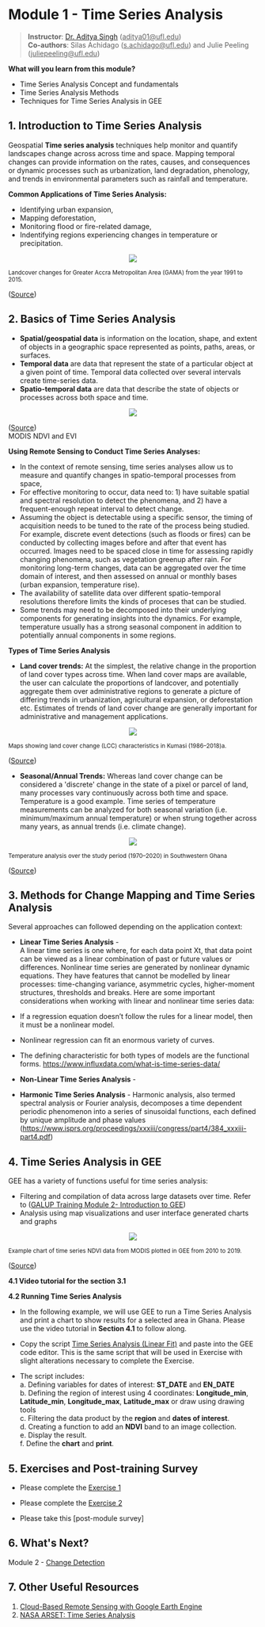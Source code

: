 # Module 1 - Time Series Analysis 
> **Instructor**: [Dr. Aditya Singh](https://abe.ufl.edu/people/faculty/aditya-singh/) (<ins>aditya01@<i></i>ufl.edu</ins>) <br>
> **Co-authors**: Silas Achidago (<ins>s.achidago@<i></i>ufl.edu</ins>) and Julie Peeling (<ins>juliepeeling@<i></i>ufl.edu</ins>)


**What will you learn from this module?**
- Time Series Analysis Concept and fundamentals
- Time Series Analysis Methods
- Techniques for Time Series Analysis in GEE

## 1. Introduction to Time Series Analysis
Geospatial **Time series analysis** techniques help monitor and quantify landscapes change across  across time and space. Mapping temporal changes can provide information on the rates, causes, and consequences or dynamic processes such as urbanization, land degradation, phenology, and trends in environmental parameters such as rainfall and temperature. <br>

**Common Applications of Time Series Analysis:**
- Identifying urban expansion,
- Mapping deforestation,
- Monitoring flood or fire-related damage,
- Indentifying regions experiencing changes in temperature or precipitation.

<p align="center">
<img src="https://www.mdpi.com/urbansci/urbansci-03-00026/article_deploy/html/images/urbansci-03-00026-g006.png">
</p>
<sub> Landcover changes for Greater Accra Metropolitan Area (GAMA) from the year 1991 to 2015.</sub>

([Source](https://www.mdpi.com/2413-8851/3/1/26#))<br>


## 2. Basics of Time Series Analysis
- **Spatial/geospatial data** is information on the location, shape, and extent of objects in a geographic space represented as points, paths, areas, or surfaces. <br>
- **Temporal data** are data that represent the state of a particular object at a given point of time. Temporal data collected over several intervals create time-series data.<br>
- **Spatio-temporal data** are data that describe the state of objects or processes across both space and time. 

<p align="center">
<img src="https://user-images.githubusercontent.com/87503837/151854688-12a69e04-c870-4273-88e6-4c30e7b9d7d5.png">
</p>

([Source](https://doi.org/10.1186/s40965-017-0038-z))<br>
MODIS NDVI and EVI

**Using Remote Sensing to Conduct Time Series Analyses:**
- In the context of remote sensing, time series analyses allow us to measure and quantify changes in spatio-temporal processes from space,
- For effective monitoring to occur, data need to: 1) have suitable spatial and spectral resolution to detect the phenomena, and 2) have a frequent-enough repeat interval to detect change.
- Assuming the object is detectable using a specific sensor, the timing of acquisition needs to be tuned to the rate of the process being studied. For example, discrete event detections (such as floods or fires) can be conducted by collecting images before and after that event has occurred. Images need to be spaced close in time for assessing rapidly changing phenomena, such as vegetation greenup after rain. For monitoring long-term changes, data can be aggregated over the time domain of interest, and then assessed on annual or monthly bases (urban expansion, temperature rise). 
- The availability of satellite data over different spatio-temporal resolutions therefore limits the kinds of proceses that can be studied.
- Some trends may need to be decomposed into their underlying components for generating insights into the dynamics. For example, temperature usually has a strong seasonal component in addition to potentially annual components in some regions.

**Types of Time Series Analysis**
- **Land cover trends:**
At the simplest, the relative change in the proportion of land cover types across time. When land cover maps are available, the user can calculate the proportions of landcover, and potentially aggregate them over administrative regions to generate a picture of differing trends in urbanization, agricultural expansion, or deforestation etc. Estimates of trends of land cover change are generally important for administrative and management applications.

<p align="center">
<img src="https://www.mdpi.com/land/land-09-00300/article_deploy/html/images/land-09-00300-g003.png">
</p>
<sub> Maps showing land cover change (LCC) characteristics in Kumasi (1986–2018)a. </sub>

([Source](https://www.mdpi.com/2073-445X/9/9/300/htm#))<br>

- **Seasonal/Annual Trends:**
Whereas land cover change can be considered a 'discrete' change in the state of a pixel or parcel of land, many processes vary continuously across both time and space. Temperature is a good example. Time series of temperature measurements can be analyzed for both seasonal variation (i.e. minimum/maximum annual temperature) or when strung together across many years, as annual trends (i.e. climate change).

<p align="center">
<img src="https://media.springernature.com/full/springer-static/image/art%3A10.1007%2Fs12665-022-10481-y/MediaObjects/12665_2022_10481_Fig9_HTML.png?as=webp">
</p>
<sub> Temperature analysis over the study period (1970–2020) in Southwestern Ghana </sub>

([Source](https://link.springer.com/article/10.1007/s12665-022-10481-y/figures/9))<br>

## 3. Methods for Change Mapping and Time Series Analysis
Several approaches can followed depending on the application context:
- **Linear Time Series Analysis** - <br>
A linear time series is one where, for each data point Xt, that data point can be viewed as a linear combination of past or future values or differences. Nonlinear time series are generated by nonlinear dynamic equations. They have features that cannot be modelled by linear processes: time-changing variance, asymmetric cycles, higher-moment structures, thresholds and breaks. Here are some important considerations when working with linear and nonlinear time series data:

- If a regression equation doesn’t follow the rules for a linear model, then it must be a nonlinear model.
- Nonlinear regression can fit an enormous variety of curves.
- The defining characteristic for both types of models are the functional forms.
https://www.influxdata.com/what-is-time-series-data/ <br>

- **Non-Linear Time Series Analysis** - 
- **Harmonic Time Series Analysis** - Harmonic analysis, also termed spectral analysis or Fourier analysis, decomposes a time dependent periodic phenomenon into a series of sinusoidal functions, each defined by unique amplitude and phase values (https://www.isprs.org/proceedings/xxxiii/congress/part4/384_xxxiii-part4.pdf) <br>
  
## 4. Time Series Analysis in GEE

GEE has a variety of functions useful for time series analysis:
- Filtering and compilation of data across large datasets over time. Refer to ([GALUP Training Module 2- Introduction to GEE](https://github.com/SERVIR-WA/GALUP/blob/master/training/2_rs/module2.md))<br>
- Analysis using map visualizations and user interface generated charts and graphs
<p align="center">
<img src="https://developers.google.com/static/earth-engine/images/Charts_image_collection_05.svg">
</p>
<sub> Example chart of time series NDVI data from MODIS plotted in GEE from 2010 to 2019. </sub>

([Source](https://developers.google.com/earth-engine/guides/charts_image_collection))<br>

**4.1 Video tutorial for the section 3.1** <br>

**4.2 Running Time Series Analysis**<br>
- In the following example, we will use GEE to run a Time Series Analysis and print a chart to show results for a selected area in Ghana. Please use the video tutorial in **Section 4.1** to follow along.

- Copy the script [Time Series Analysis (Linear Fit)](https://github.com/ecodynlab/GALUP/wiki/Scripts#05_linear_fit) and paste into the GEE code editor. This is the same script that will be used in Exercise with slight alterations necessary to complete the Exercise.
- The script includes:<br>
  a. Defining variables for dates of interest: **ST_DATE** and **EN_DATE** <br>
  b. Defining the region of interest using 4 coordinates: **Longitude_min**, **Latitude_min**, **Longitude_max**, **Latitude_max** or draw using drawing tools <br>
  c. Filtering the data product by the **region** and **dates of interest**. <br>
  d. Creating a function to add an **NDVI** band to an image collection. <br>
  e. Display the result. <br>
  f. Define the **chart** and **print**. <br>
   

## 5. Exercises and Post-training Survey

- Please complete the [Exercise 1](https://github.com/ecodynlab/GALUP/blob/main/ExercisesM2/Exercise1.md)
- Please complete the [Exercise 2](https://github.com/ecodynlab/GALUP/blob/main/ExercisesM2/Exercise2.md)

- Please take this [post-module survey]

## 6. What's Next?

Module 2 - [Change Detection](module2.md)

## 7. Other Useful Resources
 1. [Cloud-Based Remote Sensing with Google Earth Engine](https://www.eefabook.org/go-to-the-book.html)<br>
 2. [NASA ARSET: Time Series Analysis](https://www.youtube.com/watch?v=RqVselZ5hKM&t=3695s)<br>
